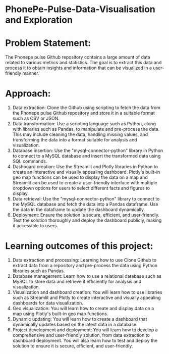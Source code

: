 # PhonePe-Pulse-Data-Visualisation and Exploration
# Problem Statement:
  The Phonepe pulse Github repository contains a large amount of data related to
various metrics and statistics. The goal is to extract this data and process it to obtain
insights and information that can be visualized in a user-friendly manner.
# Approach:
  1. Data extraction: Clone the Github using scripting to fetch the data from the
Phonepe pulse Github repository and store it in a suitable format such as CSV
or JSON.
  2. Data transformation: Use a scripting language such as Python, along with
libraries such as Pandas, to manipulate and pre-process the data. This may
include cleaning the data, handling missing values, and transforming the data
into a format suitable for analysis and visualization.
  3. Database insertion: Use the "mysql-connector-python" library in Python to
connect to a MySQL database and insert the transformed data using SQL
commands.
  4. Dashboard creation: Use the Streamlit and Plotly libraries in Python to create
an interactive and visually appealing dashboard. Plotly's built-in geo map
functions can be used to display the data on a map and Streamlit can be used
to create a user-friendly interface with multiple dropdown options for users to
select different facts and figures to display.
  5. Data retrieval: Use the "mysql-connector-python" library to connect to the
MySQL database and fetch the data into a Pandas dataframe. Use the data in
the dataframe to update the dashboard dynamically.
  6. Deployment: Ensure the solution is secure, efficient, and user-friendly. Test
the solution thoroughly and deploy the dashboard publicly, making it
accessible to users.
# Learning outcomes of this project:
  1. Data extraction and processing: Learning how to use Clone Github to
extract data from a repository and pre-process the data using Python libraries
such as Pandas.
  2. Database management: Learn how to use a relational database such
as MySQL to store data and retrieve it efficiently for analysis and visualization.
  3. Visualization and dashboard creation: You will learn how to use libraries
such as Streamlit and Plotly to create interactive and visually appealing
dashboards for data visualization.
  4. Geo visualization: You will learn how to create and display data on a map
using Plotly's built-in geo map functions.
  5. Dynamic updating: You will learn how to create a dashboard that
dynamically updates based on the latest data in a database.
  6. Project development and deployment: You will learn how to develop a comprehensive and user-friendly solution, from data extraction to dashboard
deployment. You will also learn how to test and deploy the solution to ensure it
is secure, efficient, and user-friendly.

